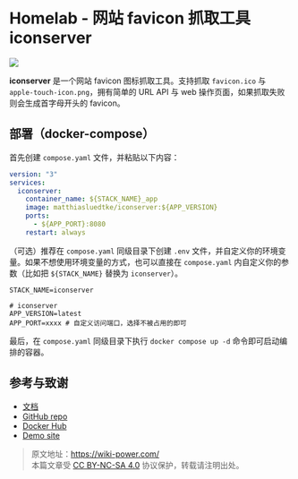 # Homelab - 网站 favicon 抓取工具 iconserver

![](https://media.wiki-power.com/img/20230304195157.png)

**iconserver** 是一个网站 favicon 图标抓取工具。支持抓取 `favicon.ico` 与
`apple-touch-icon.png`，拥有简单的 URL API 与 web 操作页面，如果抓取失败则会生成首字母开头的 favicon。

## 部署（docker-compose）

首先创建 `compose.yaml` 文件，并粘贴以下内容：

```yaml title="compose.yaml"
version: "3"
services:
  iconserver:
    container_name: ${STACK_NAME}_app
    image: matthiasluedtke/iconserver:${APP_VERSION}
    ports:
      - ${APP_PORT}:8080
    restart: always
```

（可选）推荐在 `compose.yaml` 同级目录下创建 `.env` 文件，并自定义你的环境变量。如果不想使用环境变量的方式，也可以直接在 `compose.yaml` 内自定义你的参数（比如把 `${STACK_NAME}` 替换为 `iconserver`）。

```dotenv title=".env"
STACK_NAME=iconserver

# iconserver
APP_VERSION=latest
APP_PORT=xxxx # 自定义访问端口，选择不被占用的即可
```

最后，在 `compose.yaml` 同级目录下执行 `docker compose up -d` 命令即可启动编排的容器。

## 参考与致谢

- [文档](https://github.com/mat/besticon#docker)
- [GitHub repo](https://github.com/mat/besticon)
- [Docker Hub](https://hub.docker.com/r/matthiasluedtke/iconserver)
- [Demo site](https://besticon-demo.herokuapp.com/)

> 原文地址：<https://wiki-power.com/>  
> 本篇文章受 [CC BY-NC-SA 4.0](https://creativecommons.org/licenses/by/4.0/deed.zh) 协议保护，转载请注明出处。
